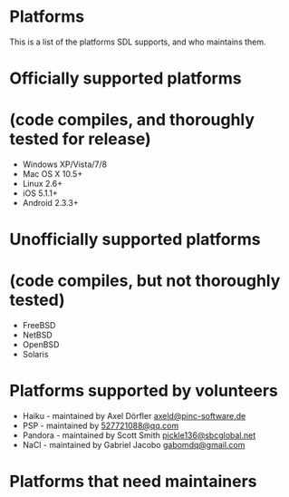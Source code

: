 Platforms
=========


This is a list of the platforms SDL supports, and who maintains them.

Officially supported platforms
==============================
(code compiles, and thoroughly tested for release)
==============================
* Windows XP/Vista/7/8
* Mac OS X 10.5+
* Linux 2.6+
* iOS 5.1.1+
* Android 2.3.3+

Unofficially supported platforms
================================
(code compiles, but not thoroughly tested)
================================
* FreeBSD
* NetBSD
* OpenBSD
* Solaris

Platforms supported by volunteers
=================================
* Haiku - maintained by Axel Dörfler <axeld@pinc-software.de>
* PSP - maintained by 527721088@qq.com
* Pandora - maintained by Scott Smith <pickle136@sbcglobal.net>
* NaCl - maintained by Gabriel Jacobo <gabomdq@gmail.com>

Platforms that need maintainers
===============================
